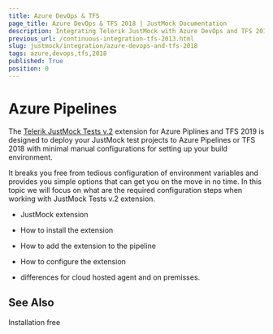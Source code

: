 ```yaml
---
title: Azure DevOps & TFS
page_title: Azure DevOps & TFS 2018 | JustMock Documentation
description: Integrating Telerik JustMock with Azure DevOps and TFS 2018
previous_url: /continuous-integration-tfs-2013.html
slug: justmock/integration/azure-devops-and-tfs-2018
tags: azure,devops,tfs,2018
published: True
position: 0
---
```


# Azure Pipelines

The [Telerik JustMock Tests v.2](https://marketplace.visualstudio.com/items?itemName=vs-publisher-443.jm-vstest-2) extension for Azure Piplines and TFS 2019 is designed to deploy your JustMock test projects to Azure Pipelines or TFS 2018 with minimal manual configurations for setting up your build environment.

It breaks you free from tedious configuration of environment variables and provides you simple options that can get you on the move in no time. In this topic we will focus on what are the required configuration steps when working with JustMock Tests v.2 extension.

- JustMock extension

- How to install the extension

- How to add the extension to the pipeline

- How to configure the extension
 - differences for cloud hosted agent and on premisses.

## See Also

Installation free
